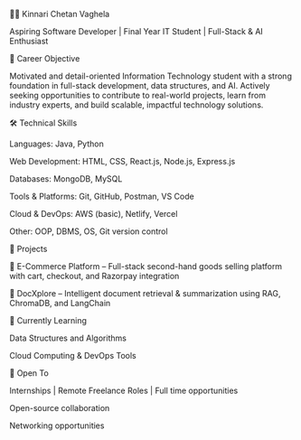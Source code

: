 👨‍💻 Kinnari Chetan Vaghela

Aspiring Software Developer | Final Year IT Student | Full-Stack & AI Enthusiast

💼 Career Objective

Motivated and detail-oriented Information Technology student with a strong foundation in full-stack development, data structures, and AI. Actively seeking opportunities to contribute to real-world projects, learn from industry experts, and build scalable, impactful technology solutions.

🛠️ Technical Skills

Languages: Java, Python

Web Development: HTML, CSS, React.js, Node.js, Express.js

Databases: MongoDB, MySQL

Tools & Platforms: Git, GitHub, Postman, VS Code

Cloud & DevOps: AWS (basic), Netlify, Vercel

Other: OOP, DBMS, OS, Git version control


📁 Projects

🛒 E-Commerce Platform – Full-stack second-hand goods selling platform with cart, checkout, and Razorpay integration

📄 DocXplore – Intelligent document retrieval & summarization using RAG, ChromaDB, and LangChain


🧠 Currently Learning

Data Structures and Algorithms

Cloud Computing & DevOps Tools

🤝 Open To

Internships | Remote Freelance Roles | Full time opportunities

Open-source collaboration

Networking opportunities
